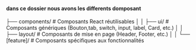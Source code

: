 #### dans ce dossier nous avons les differents domposant 
 ├── components/          # Composants React réutilisables
│   │   ├── ui/          # Composants génériques (Bouton,tab, switch, input, label, Card, etc.)
│   │   ├── layout/          # Composants de mise en page (Header, Footer, etc.)
│   │   └── [feature]/       # Composants spécifiques aux fonctionnalités